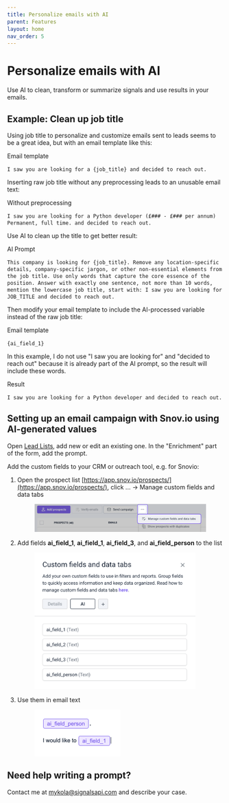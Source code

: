 ```yaml
---
title: Personalize emails with AI
parent: Features
layout: home
nav_order: 5
---
```


# Personalize emails with AI

Use AI to clean, transform or summarize signals and use results in your emails.

## Example: Clean up job title

Using job title to personalize and customize emails sent to leads seems to be a great idea, but with an email template like this:

Email template
```
I saw you are looking for a {job_title} and decided to reach out.
```

Inserting raw job title without any preprocessing leads to an unusable email text:

Without preprocessing
```
I saw you are looking for a Python developer (£### - £### per annum) Permanent, full time. and decided to reach out.
```

Use AI to clean up the title to get better result:

AI Prompt
```
This company is looking for {job_title}. Remove any location-specific details, company-specific jargon, or other non-essential elements from the job title. Use only words that capture the core essence of the position. Answer with exactly one sentence, not more than 10 words, mention the lowercase job title, start with: I saw you are looking for JOB_TITLE and decided to reach out.
```

Then modify your email template to include the AI-processed variable instead of the raw job title:

Email template
```
{ai_field_1}
```

In this example, I do not use "I saw you are looking for" and "decided to reach out" because it is already part of the AI prompt, so the result will include these words.

Result
```
I saw you are looking for a Python developer and decided to reach out.
```

## Setting up an email campaign with Snov.io using AI-generated values

Open [Lead Lists](https://app.signalsapi.com/leadlists/), add new or edit an existing one. In the "Enrichment" part of the form, add the prompt.

Add the custom fields to your CRM or outreach tool, e.g. for Snovio:

1.  Open the prospect list [https://app.snov.io/prospects/](https://app.snov.io/prospects/), click ... -> Manage custom fields and data tabs

    <div align="left">

    <figure><img src="/features/personalize-emails-with-ai-1.png" alt="" width="563"><figcaption></figcaption></figure>

    </div>
2.  Add fields **ai\_field\_1**, **ai\_field\_1**, **ai\_field\_3**, and **ai\_field\_person** to the list

    <div align="left">

    <figure><img src="/features/personalize-emails-with-ai-2.png" alt="" width="375"><figcaption></figcaption></figure>

    </div>
3.  Use them in email text

    <div align="left">

    <figure><img src="/features/personalize-emails-with-ai-3.png" alt="" width="200"><figcaption></figcaption></figure>

    </div>

## Need help writing a prompt?

Contact me at [mykola@signalsapi.com](mailto:mykola@signalsapi.com) and describe your case.

